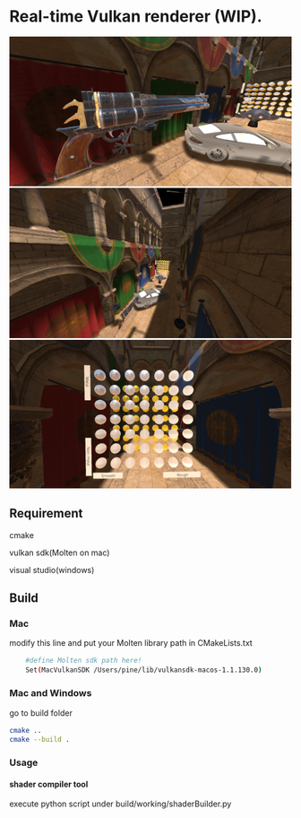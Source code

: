 

# Real-time Vulkan renderer (WIP).

![image](https://github.com/j8307042003/VulkanRealTimeRenderer/blob/main/screenshots/shot_1.png)
![image](https://github.com/j8307042003/VulkanRealTimeRenderer/blob/main/screenshots/shot_2.png)
![image](https://github.com/j8307042003/VulkanRealTimeRenderer/blob/main/screenshots/shot_3.png)


## Requirement
cmake

vulkan sdk(Molten on mac)

visual studio(windows)


## Build

### Mac
modify this line and put your Molten library path in CMakeLists.txt

```bash	
	#define Molten sdk path here!
	Set(MacVulkanSDK /Users/pine/lib/vulkansdk-macos-1.1.130.0)
```

### Mac and Windows
go to build folder
```bash
cmake ..
cmake --build .
```


### Usage

#### shader compiler tool
execute python script under build/working/shaderBuilder.py



